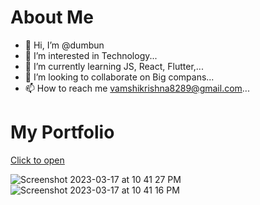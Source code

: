 # About Me

- 👋 Hi, I’m @dumbun
- 👀 I’m interested in Technology...
- 🌱 I’m currently learning JS, React, Flutter,...
- 💞️ I’m looking to collaborate on Big compans...
- 📫 How to reach me vamshikrishna8289@gmail.com...

<!---
dumbun/dumbun is a ✨ special ✨ repository because its `README.md` (this file) appears on your GitHub profile.
You can click the Preview link to take a look at your changes.
--->

# My Portfolio 

<a href="https://www.dumbun.xyz/">Click to open</a>

![Screenshot 2023-03-17 at 10 41 27 PM](https://user-images.githubusercontent.com/113350510/225974476-1327d744-30ca-4478-8184-b68452fad94d.png)
![Screenshot 2023-03-17 at 10 41 16 PM](https://user-images.githubusercontent.com/113350510/225974486-4fe7c3d3-d5e8-40a4-8730-d2d9566065f4.png)
